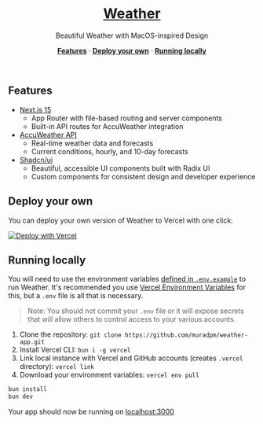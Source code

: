 <a href="https://weather-app-demo.vercel.app">
<!-- <img alt="Beautiful Weather App with macOS-inspired design" src="./public/preview/weather.png"> -->
  <h1 align="center">Weather</h1>
</a>

<p align="center">
  Beautiful Weather with MacOS-inspired Design
</p>

<p align="center">
  <a href="#features"><strong>Features</strong></a> ·
  <a href="#deploy-your-own"><strong>Deploy your own</strong></a> ·
  <a href="#running-locally"><strong>Running locally</strong></a>
</p>
<br/>

## Features

- [Next.js 15](https://nextjs.org)
  - App Router with file-based routing and server components
  - Built-in API routes for AccuWeather integration
- [AccuWeather API](https://developer.accuweather.com)
  - Real-time weather data and forecasts
  - Current conditions, hourly, and 10-day forecasts
- [Shadcn/ui](https://ui.shadcn.com)
  - Beautiful, accessible UI components built with Radix UI
  - Custom components for consistent design and developer experience

## Deploy your own

You can deploy your own version of Weather to Vercel with one click:

[![Deploy with Vercel](https://vercel.com/button)](https://vercel.com/new/clone?repository-url=https%3A%2F%2Fgithub.com%2Fyourusername%2Fweather&env=ACCUWEATHER_API_KEY&envDescription=Your%20AccuWeather%20API%20key%20for%20weather%20data&envLink=https%3A%2F%2Fdeveloper.accuweather.com%2F&demo-title=Weather%20App&demo-description=Beautiful%20weather%20application%20with%20macOS-inspired%20design%20built%20with%20Next.js%2015%20and%20AccuWeather%20API.&demo-url=https%3A%2F%2Fweather-app-demo.vercel.app)

## Running locally

You will need to use the environment variables [defined in `.env.example`](.env.example) to run Weather. It's recommended you use [Vercel Environment Variables](https://vercel.com/docs/projects/environment-variables) for this, but a `.env` file is all that is necessary.

> Note: You should not commit your `.env` file or it will expose secrets that will allow others to control access to your various accounts.

1. Clone the repository: `git clone https://github.com/muradpm/weather-app.git`
2. Install Vercel CLI: `bun i -g vercel`
3. Link local instance with Vercel and GitHub accounts (creates `.vercel` directory): `vercel link`
4. Download your environment variables: `vercel env pull`

```bash
bun install
bun dev
```

Your app should now be running on [localhost:3000](http://localhost:3000/)